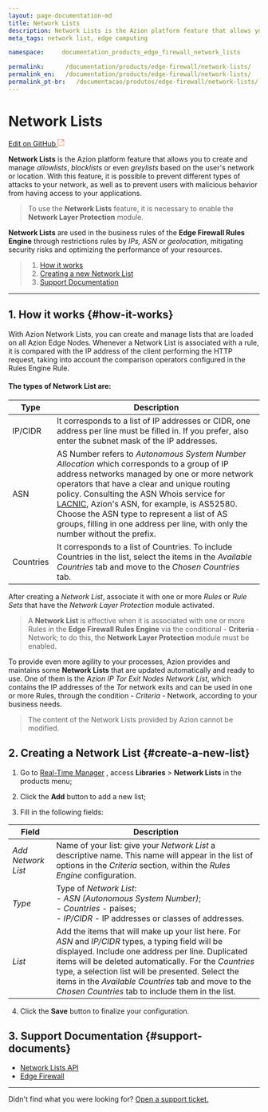 ```yaml
---
layout: page-documentation-md
title: Network Lists
description: Network Lists is the Azion platform feature that allows you to create and manage whitelists
meta_tags: network list, edge computing

namespace:     documentation_products_edge_firewall_network_lists

permalink:      /documentation/products/edge-firewall/network-lists/
permalink_en:   /documentation/products/edge-firewall/network-lists/
permalink_pt-br:   /documentacao/produtos/edge-firewall/network-lists/
---
```

# Network **Lists**

[Edit on GitHub <svg width="14" height="14" xmlns="http://www.w3.org/2000/svg"><g fill="none" stroke="#F3652B"><path d="M4.81.71H.672v11.43H12.1V8.001" stroke-width=".8"/><path d="M6.87.786h5.155V5.94M6.31 6.5L12.026.786"/></g></svg>](https://github.com/aziontech/docs_en/edit/master/edge-firewall/network-lists/index.md)

**Network Lists** is the Azion platform feature that allows you to create and manage *allowlists*, *blocklists* or even *greylists* based on the user's network or location. With this feature, it is possible to prevent different types of attacks to your network, as well as to prevent users with malicious behavior from having access to your applications.

> To use the **Network Lists** feature, it is necessary to enable the **Network Layer Protection** module.

**Network Lists** are used in the business rules of the **Edge Firewall Rules Engine** through restrictions rules by *IPs, ASN* or *geolocation*, mitigating security risks and optimizing the performance of your resources.

> 1. [How it works](#how-it-works)
> 2. [Creating a new Network List](#create-a-new-list)
> 3. [Support Documentation](#support-documents)

---

## 1. How it works {#how-it-works}

With Azion Network Lists, you can create and manage lists that are loaded on all Azion Edge Nodes. Whenever a Network List is associated with a rule, it is compared with the IP address of the client performing the HTTP request, taking into account the comparison operators configured in the Rules Engine Rule.

#### **The types of Network List are:**

| Type      | Description                                                  |
| --------- | ------------------------------------------------------------ |
| IP/CIDR   | It corresponds to a list of IP addresses or CIDR, one address per line must be filled in. If you prefer, also enter the subnet mask of the IP addresses. |
| ASN       | AS Number refers to *Autonomous System Number Allocation* which corresponds to a group of IP address networks managed by one or more network operators that have a clear and unique routing policy. Consulting the ASN Whois service for [LACNIC](http://lacnic.net/cgi-bin/lacnic/whois?lg=EN), Azion's ASN, for example, is AS52580. Choose the ASN type to represent a list of AS groups, filling in one address per line, with only the number without the prefix. |
| Countries | It corresponds to a list of Countries. To include Countries in the list, select the items in the *Available Countries* tab and move to the *Chosen Countries* tab. |

After creating a *Network List*, associate it with one or more *Rules* or *Rule Sets* that have the *Network Layer Protection* module activated.

> A **Network List** is effective when it is associated with one or more Rules in the **Edge Firewall Rules Engine** via the conditional - **Criteria** - Network; to do this, the **Network Layer Protection** module must be enabled.

To provide even more agility to your processes, Azion provides and maintains some **Network Lists** that are updated automatically and ready to use. One of them is the *Azion IP Tor Exit Nodes* *Network List*, which contains the IP addresses of the *Tor* network exits and can be used in one or more Rules, through the condition - *Criteria* - Network, according to your business needs.

> The content of the Network Lists provided by Azion cannot be modified.

## 2. Creating a Network List {#create-a-new-list}

1. Go to  [Real-Time Manager](https://manager.azion.com/) , access **Libraries** > **Network Lists** in the products menu;

2. Click the **Add** button to add a new list;

3. Fill in the following fields:

  | Field              | Description                                                  |
  | ------------------ | ------------------------------------------------------------ |
  | *Add Network List* | Name of your list: give your *Network List* a descriptive name. This name will appear in the list of options in the *Criteria* section, within the *Rules Engine* configuration. |
  | *Type*             | Type of *Network List*: <br/> - *ASN (Autonomous System Number)*; <br/> - *Countries* - países; <br/> - *IP/CIDR* - IP addresses or classes of addresses. |
  | *List*             | Add the items that will make up your list here. For *ASN* and *IP/CIDR* types, a typing field will be displayed. Include one address per line. Duplicated items will be deleted automatically. For the *Countries* type, a selection list will be presented. Select the items in the *Available Countries* tab and move to the *Chosen Countries* tab to include them in the list. |

4. Click the **Save** button to finalize your configuration.

## 3. Support Documentation {#support-documents}

* [Network Lists API](https://www.azion.com/en/documentation/products/api/v3/network-lists/)
* [Edge Firewall](https://www.azion.com/en/documentation/products/edge-firewall/)

---

Didn't find what you were looking for? [Open a support ticket.](https://tickets.azion.com/)
